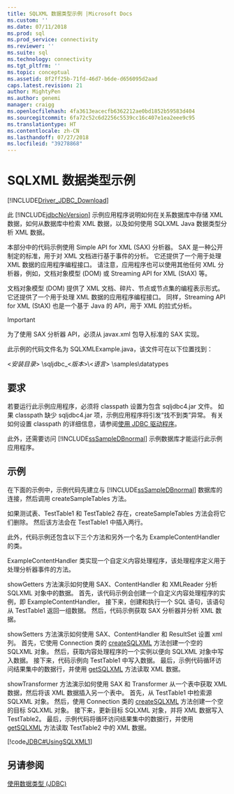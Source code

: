```yaml
---
title: SQLXML 数据类型示例 |Microsoft Docs
ms.custom: ''
ms.date: 07/11/2018
ms.prod: sql
ms.prod_service: connectivity
ms.reviewer: ''
ms.suite: sql
ms.technology: connectivity
ms.tgt_pltfrm: ''
ms.topic: conceptual
ms.assetid: 8f2ff25b-71fd-46d7-b6de-d656095d2aad
caps.latest.revision: 21
author: MightyPen
ms.author: genemi
manager: craigg
ms.openlocfilehash: 4fa3613eacecfb6362212ae0bd1852b59583d404
ms.sourcegitcommit: 6fa72c52c6d2256c5539cc16c407e1ea2eee9c95
ms.translationtype: HT
ms.contentlocale: zh-CN
ms.lasthandoff: 07/27/2018
ms.locfileid: "39278868"
---
```

# <a name="sqlxml-data-type-sample"></a>SQLXML 数据类型示例
[!INCLUDE[Driver_JDBC_Download](../../includes/driver_jdbc_download.md)]

  此 [!INCLUDE[jdbcNoVersion](../../includes/jdbcnoversion_md.md)] 示例应用程序说明如何在关系数据库中存储 XML 数据，如何从数据库中检索 XML 数据，以及如何使用 SQLXML Java 数据类型分析 XML 数据。  
  
 本部分中的代码示例使用 Simple API for XML (SAX) 分析器。 SAX 是一种公开制定的标准，用于对 XML 文档进行基于事件的分析。 它还提供了一个用于处理 XML 数据的应用程序编程接口。 请注意，应用程序也可以使用其他任何 XML 分析器，例如，文档对象模型 (DOM) 或 Streaming API for XML (StAX) 等。  
  
 文档对象模型 (DOM) 提供了 XML 文档、碎片、节点或节点集的编程表示形式。 它还提供了一个用于处理 XML 数据的应用程序编程接口。 同样，Streaming API for XML (StAX) 也是一个基于 Java 的 API，用于 XML 的拉式分析。  
  
> [!IMPORTANT]  
>  为了使用 SAX 分析器 API，必须从 javax.xml 包导入标准的 SAX 实现。  
  
 此示例的代码文件名为 SQLXMLExample.java，该文件可在以下位置找到：  
  
 \<*安装目录*> \sqljdbc_\<*版本*>\\<*语言*> \samples\datatypes  
  
## <a name="requirements"></a>要求  
 若要运行此示例应用程序，必须将 classpath 设置为包含 sqljdbc4.jar 文件。 如果 classpath 缺少 sqljdbc4.jar 项，示例应用程序将引发“找不到类”异常。 有关如何设置 classpath 的详细信息，请参阅[使用 JDBC 驱动程序](../../connect/jdbc/using-the-jdbc-driver.md)。  
  
 此外，还需要访问 [!INCLUDE[ssSampleDBnormal](../../includes/sssampledbnormal_md.md)] 示例数据库才能运行此示例应用程序。  
  
## <a name="example"></a>示例  
 在下面的示例中，示例代码先建立与 [!INCLUDE[ssSampleDBnormal](../../includes/sssampledbnormal_md.md)] 数据库的连接，然后调用 createSampleTables 方法。  
  
 如果测试表、TestTable1 和 TestTable2 存在，createSampleTables 方法会将它们删除。 然后该方法会在 TestTable1 中插入两行。  
  
 此外，代码示例还包含以下三个方法和另外一个名为 ExampleContentHandler 的类。  
  
 ExampleContentHandler 类实现一个自定义内容处理程序，该处理程序定义用于处理分析器事件的方法。  
  
 showGetters 方法演示如何使用 SAX、ContentHandler 和 XMLReader 分析 SQLXML 对象中的数据。 首先，该代码示例会创建一个自定义内容处理程序的实例，即 ExampleContentHandler。 接下来，创建和执行一个 SQL 语句，该语句从 TestTable1 返回一组数据。 然后，代码示例获取 SAX 分析器并分析 XML 数据。  
  
 showSetters 方法演示如何使用 SAX、ContentHandler 和 ResultSet 设置 xml 列。 首先，它使用 Connection 类的 [createSQLXML](../../connect/jdbc/reference/createsqlxml-method-sqlserverconnection.md) 方法创建一个空的 SQLXML 对象。 然后，获取内容处理程序的一个实例以便向 SQLXML 对象中写入数据。 接下来，代码示例向 TestTable1 中写入数据。 最后，示例代码循环访问结果集中的数据行，并使用 [getSQLXML](../../connect/jdbc/reference/getsqlxml-method-sqlserverresultset.md) 方法读取 XML 数据。  
  
 showTransformer 方法演示如何使用 SAX 和 Transformer 从一个表中获取 XML 数据，然后将该 XML 数据插入另一个表中。 首先，从 TestTable1 中检索源 SQLXML 对象。 然后，使用 Connection 类的 [createSQLXML](../../connect/jdbc/reference/createsqlxml-method-sqlserverconnection.md) 方法创建一个空的目标 SQLXML 对象。 接下来，更新目标 SQLXML 对象，并将 XML 数据写入 TestTable2。 最后，示例代码将循环访问结果集中的数据行，并使用 [getSQLXML](../../connect/jdbc/reference/getsqlxml-method-sqlserverresultset.md) 方法读取 TestTable2 中的 XML 数据。  
  
 [!code[JDBC#UsingSQLXML1](../../connect/jdbc/codesnippet/Java/sqlxml-data-type-sample_1.java)]  
  
## <a name="see-also"></a>另请参阅  
 [使用数据类型 &#40;JDBC&#41;](../../connect/jdbc/working-with-data-types-jdbc.md)  
  
  
